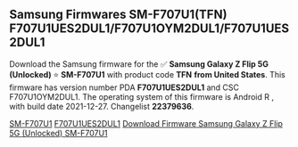 <h2>Samsung Firmwares SM-F707U1(TFN) F707U1UES2DUL1/F707U1OYM2DUL1/F707U1UES2DUL1</h2>
Download the Samsung firmware for the ✅ <strong>Samsung Galaxy Z Flip 5G (Unlocked) </strong> ⭐ <strong>SM-F707U1</strong> with product code <strong>TFN</strong> <strong> from United States</strong>. This firmware has version number PDA <strong>F707U1UES2DUL1</strong> and CSC F707U1OYM2DUL1. The operating system of this firmware is Android R , with build date 2021-12-27. Changelist <strong>22379636</strong>.

[SM-F707U1](https://samfirm.shop/samsung/model/SM-F707U1)
[F707U1UES2DUL1](https://samfirm.shop/samsung/pda/F707U1UES2DUL1)
[Download Firmware Samsung Galaxy Z Flip 5G (Unlocked) SM-F707U1](https://samfirm.shop/samsung/firmware/485521)
